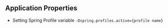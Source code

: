 ## Application Properties
- Setting Spring Profile variable `-Dspring.profiles.active={profile name}`
